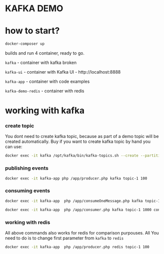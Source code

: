 # KAFKA DEMO

# how to start?

```bash
docker-composer up
```

builds and run 4 container, ready to go. 

`kafka` - container with kafka broken

`kafka-ui` - container with Kafka UI - http://localhost:8888

`kafka-app` - container with code examples

`kafka-demo-redis` - container with redis


# working with kafka


### create topic
You dont need to create kafka topic, because as part of a demo topic will be created automatically.
Buy if you want to create kafka topic by hand you can use:
```bash
docker exec -it kafka /opt/kafka/bin/kafka-topics.sh --create --partitions 10 --topic topic-1 --bootstrap-server localhost:9092
```

### publishing events

```bash
docker exec -it kafka-app php /app/producer.php kafka topic-1 100
```

### consuming events 

```bash
docker exec -it kafka-app  php /app/consumeOneMessage.php kafka topic-1
```

```bash
docker exec -it kafka-app  php /app/consumer.php kafka topic-1 1000 consumer1
```

### working with redis
All above commands also works for redis for comparison purpouses. All You need to do is to change first parameter from `kafka` to `redis`

```bash
docker exec -it kafka-app  php /app/producer.php redis topic-1 100
```




